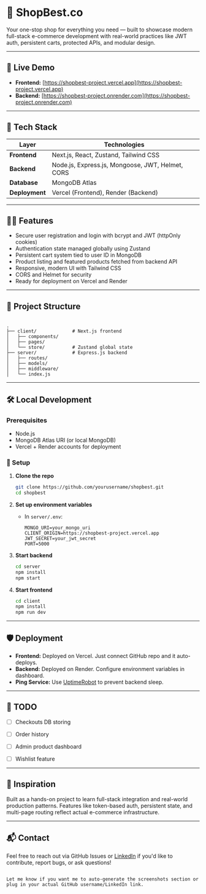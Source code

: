 # 🛒 ShopBest.co

Your one-stop shop for everything you need — built to showcase modern full-stack e-commerce development with real-world practices like JWT auth, persistent carts, protected APIs, and modular design.

---

## 🚀 Live Demo

- **Frontend:** [https://shopbest-project.vercel.app](https://shopbest-project.vercel.app)  
- **Backend:** [https://shopbest-project.onrender.com](https://shopbest-project.onrender.com)

---

## 🧰 Tech Stack

| Layer         | Technologies                                      |
|---------------|---------------------------------------------------|
| **Frontend**  | Next.js, React, Zustand, Tailwind CSS             |
| **Backend**   | Node.js, Express.js, Mongoose, JWT, Helmet, CORS  |
| **Database**  | MongoDB Atlas                                     |
| **Deployment**| Vercel (Frontend), Render (Backend)               |

---

## 🧑‍💻 Features

- Secure user registration and login with bcrypt and JWT (httpOnly cookies)
- Authentication state managed globally using Zustand
- Persistent cart system tied to user ID in MongoDB
- Product listing and featured products fetched from backend API
- Responsive, modern UI with Tailwind CSS
- CORS and Helmet for security
- Ready for deployment on Vercel and Render

---

## 📁 Project Structure

```

.
├── client/             # Next.js frontend
│   ├── components/
│   ├── pages/
│   └── store/          # Zustand global state
├── server/             # Express.js backend
│   ├── routes/
│   ├── models/
│   ├── middleware/
│   └── index.js

```

---

## 🛠 Local Development

### Prerequisites

- Node.js
- MongoDB Atlas URI (or local MongoDB)
- Vercel + Render accounts for deployment

### 🔧 Setup

1. **Clone the repo**

   ```bash
   git clone https://github.com/yourusername/shopbest.git
   cd shopbest
   ```

2. **Set up environment variables**

   * In `server/.env`:

     ```
     MONGO_URI=your_mongo_uri
     CLIENT_ORIGIN=https://shopbest-project.vercel.app
     JWT_SECRET=your_jwt_secret
     PORT=5000
     ```

3. **Start backend**

   ```bash
   cd server
   npm install
   npm start
   ```

4. **Start frontend**

   ```bash
   cd client
   npm install
   npm run dev
   ```

---

## 🛡 Deployment

* **Frontend:** Deployed on Vercel. Just connect GitHub repo and it auto-deploys.
* **Backend:** Deployed on Render. Configure environment variables in dashboard.
* **Ping Service:** Use [UptimeRobot](https://uptimerobot.com/) to prevent backend sleep.

---

## 📌 TODO

* [ ] Checkouts DB storing
* [ ] Order history
* [ ] Admin product dashboard
* [ ] Wishlist feature


---

## 🧠 Inspiration

Built as a hands-on project to learn full-stack integration and real-world production patterns. Features like token-based auth, persistent state, and multi-page routing reflect actual e-commerce infrastructure.

---

## 📬 Contact

Feel free to reach out via GitHub Issues or [LinkedIn](https://www.linkedin.com/in/emre-atasavun-125918303/) if you'd like to contribute, report bugs, or ask questions!

```

Let me know if you want me to auto-generate the screenshots section or plug in your actual GitHub username/LinkedIn link.
